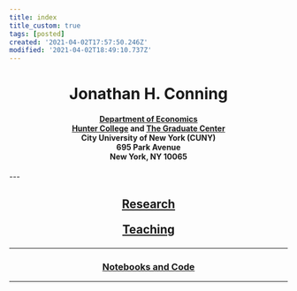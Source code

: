 ```yaml
---
title: index
title_custom: true
tags: [posted]
created: '2021-04-02T17:57:50.246Z'
modified: '2021-04-02T18:49:10.737Z'
---
```


<H1 style="text-align:center;">
Jonathan H. Conning
</H1>

<H4 style="text-align:center;">

[Department of Economics](http://econ.hunter.cuny.edu/)<br>
[Hunter College](http://econ.hunter.cuny.edu/) and [The Graduate Center](https://gc.cuny.edu/Page-Elements/Academics-Research-Centers-Initiatives/Doctoral-Programs/Economics)<br>
City University of New York (CUNY)<br>
695 Park Avenue<br> New York, NY 10065

</H4>
---

<H2 style="text-align:center;">

<a href="Research.html" ><p>Research</p></a>

<a href="Teaching.html" ><p>Teaching</p></a>
</H2>

---

<H3 style="text-align:center;">
<a href="Code.html" ><p>Notebooks and Code</p></a>
</H3>

---



